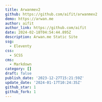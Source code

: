 ```yaml
---
title: Arwanmev2
github: https://github.com/aifit/arwanmev2
demo: https://arwan.me
author: aifit
author_link: https://github.com/aifit
date: 2024-02-18T04:54:44.895Z
description: Arwan.me Static Site
ssg:
  - Eleventy
css:
  - SCSS
cms:
  - Markdown
category: []
draft: false
publish_date: '2023-12-27T15:21:59Z'
update_date: '2024-01-17T10:24:35Z'
github_star: 1
github_fork: 1
---
```

